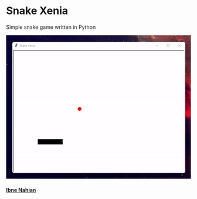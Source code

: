 # Snake Xenia

Simple snake game written in Python

![snake-xenia](https://github.com/evilprince2009/snake-xenia/blob/main/snake.gif)

#### [Ibne Nahian](https://www.facebook.com/evilprince2009/)

